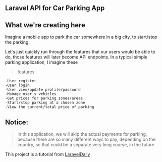 ## Laravel API for Car Parking App

## What we're creating here

Imagine a mobile app to park the car somewhere in a big city, to start/stop the parking.

Let's just quickly run through the features that our users would be able to do, those features will later become API endpoints. In a typical simple parking application, I imagine these

> features:

    -User register
    -User login
    -User view/update profile/password
    -Manage user's vehicles
    -Get prices for parking zones/areas
    -Start/stop parking at a chosen zone
    -View the current/total price of parking

## Notice:

> In this application, we will skip the actual payments for parking, because there are so many different ways to pay, depending on the country, so that could be a separate very long course, in the future.

This project is a tutorial from [LaravelDaily](https://laraveldaily.com/)
